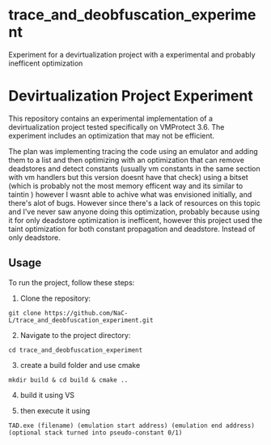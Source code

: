 # trace_and_deobfuscation_experiment
Experiment for a devirtualization project with a experimental and probably inefficent optimization


<h1>Devirtualization Project Experiment</h1>


This repository contains an experimental implementation of a devirtualization project tested specifically on VMProtect 3.6. The experiment includes an optimization that may not be efficient. 


The plan was implementing tracing the code using an emulator and adding them to a list and then optimizing with an optimization that can remove deadstores and detect constants (usually vm constants in the same section with vm handlers but this version doesnt have that check) using a bitset (which is probably not the most memory efficent way and its similar to taintin ) however I wasnt able to achive what was envisioned initially, and there's alot of bugs. 
However since there's a lack of resources on this topic and I've never saw anyone doing this optimization, probably because using it for only deadstore optimization is inefficent, however this project used the taint optimization for both constant propagation and deadstore. Instead of only deadstore.


<h2>Usage</h2>
To run the project, follow these steps:

1. Clone the repository:


 ```git clone https://github.com/NaC-L/trace_and_deobfuscation_experiment.git```

2. Navigate to the project directory:


 ```cd trace_and_deobfuscation_experiment```

3. create a build folder and use cmake


 ```mkdir build & cd build & cmake .. ```

4. build it using VS

5. then execute it using


 ```TAD.exe (filename) (emulation start address) (emulation end address) (optional stack turned into pseudo-constant 0/1) ```
